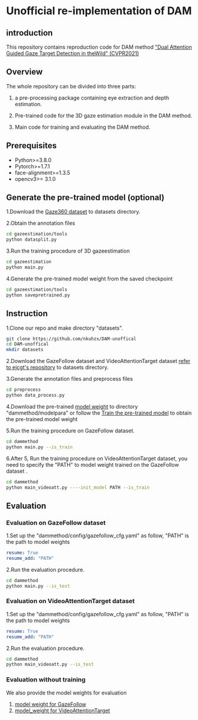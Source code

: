 # Unofficial re-implementation of DAM

## introduction

This repository contains reproduction code for DAM method ["Dual Attention Guided Gaze Target Detection in theWild" (CVPR2021)](https://openaccess.thecvf.com/content/CVPR2021/papers/Fang_Dual_Attention_Guided_Gaze_Target_Detection_in_the_Wild_CVPR_2021_paper.pdf)

## Overview

The whole repository can be divided into three parts:

1. a pre-processing package containing eye extraction and depth estimation.

2. Pre-trained code for the 3D gaze estimation module in the DAM method.

3. Main code for training and evaluating the DAM method.

## Prerequisites
- Python>=3.8.0
- Pytorch>=1.7.1
- face-alignment>=1.3.5
- opencv3>= 3.1.0


## Generate the pre-trained model (optional)

1.Download the [Gaze360 dataset](http://gaze360.csail.mit.edu/download.php) to datasets directory.

2.Obtain the annotation files

```bash
cd gazeestimation/tools
python datasplit.py
```

3.Run the training procedure of 3D gazeestimation

```bash
cd gazeestimation
python main.py
```

4.Generate the pre-trained model weight from the saved checkpoint

```bash
cd gazeestimation/tools
python savepretrained.py
```


## Instruction

1.Clone our repo and make directory "datasets".

```bash
git clone https://github.com/nkuhzx/DAM-unoffical
cd DAM-unoffical
mkdir datasets
```

2.Download the GazeFollow dataset and VideoAttentionTarget dataset [refer to ejcgt's repository](https://github.com/ejcgt/attention-target-detection)
to datasets directory.

3.Generate the annotation files and preprocess files

```bash
cd preprocess
python data_process.py
```

4.Download the pre-trained [model weight](https://drive.google.com/file/d/14tCl7yUltHvWs2aC-ZOkjnVFzB9M3lEB/view?usp=sharing) to directory "dammethod/modelpara" or follow the [Train the pre-trained model](#_19) to obtain the pre-trained model weight

5.Run the training procedure on GazeFollow dataset.

```bash
cd dammethod
python main.py --is_train
```

6.After 5, Run the training procedure on VideoAttentionTarget dataset, you need to specify the "PATH" to
model weight trained on the GazeFollow dataset .
```bash
cd dammethod
python main_videoatt.py ----init_model PATH --is_train
```

## Evaluation
### Evaluation on GazeFollow dataset
1.Set up the "dammethod/config/gazefollow_cfg.yaml" as follow, "PATH" is the path to model weights
```yaml
resume: True
resume_add: "PATH"
```
2.Run the evaluation procedure.
```bash
cd dammethod
python main.py --is_test
```
### Evaluation on VideoAttentionTarget dataset
1.Set up the "dammethod/config/gazefollow_cfg.yaml" as follow, "PATH" is the path to model weights
```yaml
resume: True
resume_add: "PATH"
```
2.Run the evaluation procedure.
```bash
cd dammethod
python main_videoatt.py --is_test
```
### Evaluation without training
We also provide the model weights for evaluation
1. [model weight for GazeFollow](https://drive.google.com/file/d/1CUejYe6JA7xOyv_ZZM_c-gB-O2iQu49q/view?usp=sharing)
2. [model_weight for VideoAttentionTarget](https://drive.google.com/file/d/1mOGMCqvwdmEpL8_TYFqrUXUwWVrjNtk1/view?usp=sharing)

